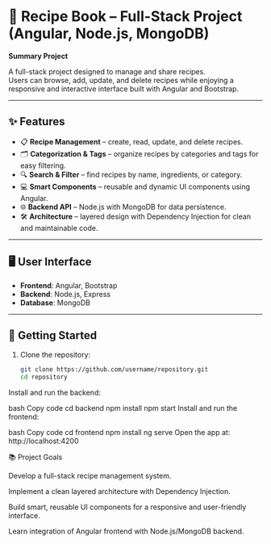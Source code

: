 # 🍳 Recipe Book – Full-Stack Project (Angular, Node.js, MongoDB)

**Summary Project**  

A full-stack project designed to manage and share recipes.  
Users can browse, add, update, and delete recipes while enjoying a responsive and interactive interface built with Angular and Bootstrap.

---

## ✨ **Features**
- 📋 **Recipe Management** – create, read, update, and delete recipes.  
- 🗂️ **Categorization & Tags** – organize recipes by categories and tags for easy filtering.  
- 🔍 **Search & Filter** – find recipes by name, ingredients, or category.  
- 💻 **Smart Components** – reusable and dynamic UI components using Angular.  
- 🌐 **Backend API** – Node.js with MongoDB for data persistence.  
- 🛠️ **Architecture** – layered design with Dependency Injection for clean and maintainable code.  

---

## 🖥️ **User Interface**
- **Frontend**: Angular, Bootstrap  
- **Backend**: Node.js, Express  
- **Database**: MongoDB  

---

## 🚀 **Getting Started**
1. Clone the repository:  
   ```bash
   git clone https://github.com/username/repository.git
   cd repository
Install and run the backend:

bash
Copy code
cd backend
npm install
npm start
Install and run the frontend:

bash
Copy code
cd frontend
npm install
ng serve
Open the app at: http://localhost:4200

📚 Project Goals

Develop a full-stack recipe management system.

Implement a clean layered architecture with Dependency Injection.

Build smart, reusable UI components for a responsive and user-friendly interface.

Learn integration of Angular frontend with Node.js/MongoDB backend.
